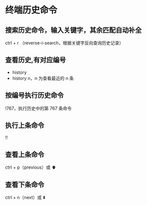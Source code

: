 # 终端历史命令

## 搜索历史命令，输入关键字，其余匹配自动补全

ctrl + r （reverse-i-search，根据关键字反向查询历史记录）

## 查看历史,有对应编号

- history
- history n，n 为查看最近的 n 条

## 按编号执行历史命令

!767，执行历史中的第 767 条命令

## 执行上条命令

!!

## 查看上条命令

ctrl + p（previous）或 ⬆️

## 查看下条命令

ctrl + n（next）或 ⬇️
